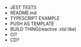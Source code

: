 * JEST TESTS
* README.md
* TYPESCRIPT EXAMPLE
* PUSH AS TEMPLATE
* BUILD THING(reactive .xlsl like)
* CI?
* CD?